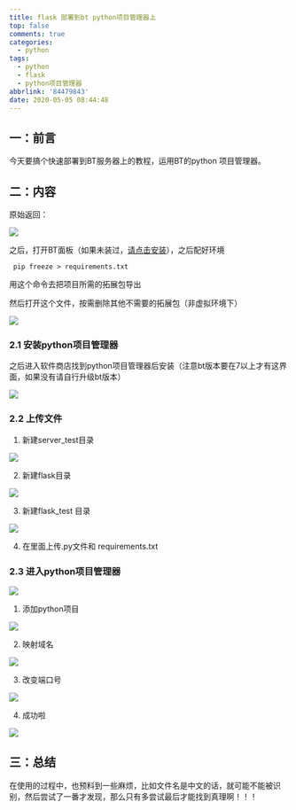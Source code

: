 ```yaml
---
title: flask 部署到bt python项目管理器上
top: false
comments: true
categories:
  - python
tags:
  - python
  - flask
  - python项目管理器
abbrlink: '84479843'
date: 2020-05-05 08:44:48
---
```


## 一：前言

今天要搞个快速部署到BT服务器上的教程，运用BT的python 项目管理器。

<!--more-->

## 二：内容

原始返回：

![](http://photo.jomeswang.top/20200505084744.png)

之后，打开BT面板（如果未装过，[请点击安装](https://www.bt.cn/bbs/thread-19376-1-1.html)），之后配好环境

```
 pip freeze > requirements.txt
```

用这个命令去把项目所需的拓展包导出

然后打开这个文件，按需删除其他不需要的拓展包（非虚拟环境下）

![](http://photo.jomeswang.top/20200505091118.png)

### 2.1 安装python项目管理器

之后进入软件商店找到python项目管理器后安装（注意bt版本要在7以上才有这界面，如果没有请自行升级bt版本）

![](http://photo.jomeswang.top/20200505085142.png)

### 2.2 上传文件

1. 新建server_test目录

![](http://photo.jomeswang.top/20200505094915.png)

2. 新建flask目录

![](http://photo.jomeswang.top/20200505085615.png)

3. 新建flask_test 目录

![](http://photo.jomeswang.top/20200505085857.png)

4. 在里面上传.py文件和 requirements.txt

### 2.3 进入python项目管理器

![](http://photo.jomeswang.top/20200505090116.png)

1. 添加python项目

![](http://photo.jomeswang.top/20200505095711.png)

2. 映射域名

![](http://photo.jomeswang.top/20200505095919.png)

3. 改变端口号

![](http://photo.jomeswang.top/20200505100211.png)

4. 成功啦

![](http://photo.jomeswang.top/20200505100716.png)

## 三：总结

在使用的过程中，也预料到一些麻烦，比如文件名是中文的话，就可能不能被识别，然后尝试了一番才发现，那么只有多尝试最后才能找到真理啊！！！